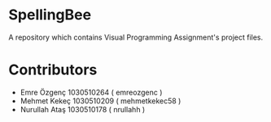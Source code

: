 # SpellingBee
A repository which contains Visual Programming Assignment's project files.

# Contributors
- Emre Özgenç 1030510264 ( emreozgenc )
- Mehmet Kekeç 1030510209 ( mehmetkekec58 )
- Nurullah Ataş 1030510178 ( nrullahh )
